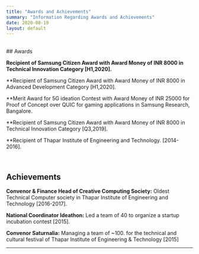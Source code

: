 ```yaml
---
title: "Awards and Achievements"
summary: "Information Regarding Awards and Achievements"
date: 2020-08-19
layout: default
---
```

<br>
## Awards

**Recipient of Samsung Citizen Award with Award Money of INR 8000 in Technical Innovation Category [H1,2020].**

**Recipient of Samsung Citizen Award with Award Money of INR 8000 in Advanced Development Category [H1,2020].

**Merit Award for 5G ideation Contest with Award Money of INR 25000 for Proof of Concept over QUIC for gaming applications in Samsung Research, Bangalore.

**Recipient of Samsung Citizen Award with Award Money of INR 8000 in Technical Innovation Category [Q3,2019].

**Recipient of Thapar Institute of Engineering and Technology. [2014-2016].

<br>

## Achievements

**Convenor & Finance Head of Creative Computing Society:** Oldest Technical Computer society in Thapar Institute of Engineering and Technology [2016-2017].

**National Coordinator Ideathon:** Led a team of 40 to organize a startup incubation contest [2015].

**Convenor Saturnalia:** Managing a team of ~100. for the technical and cultural festival of Thapar Institute of Engineering & Technology [2015]


<hr>
